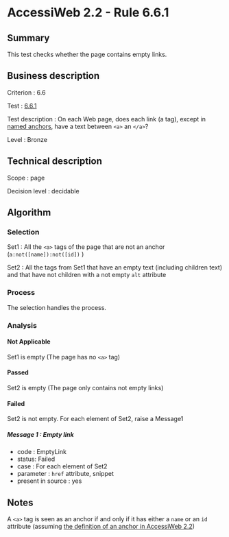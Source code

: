 # AccessiWeb 2.2 - Rule 6.6.1

## Summary

This test checks whether the page contains empty links.

## Business description

Criterion : 6.6

Test : [6.6.1](http://accessiweb.org/index.php/accessiweb-22-english-version.html#test-6-6-1)

Test description : On each Web page, does each link (a tag), except in [named anchors](index.php/glossary-76.html#mAncreNom), have a text between `<a>` an `</a>`?

Level : Bronze

## Technical description

Scope : page

Decision level :
decidable

## Algorithm

### Selection

Set1 : All the `<a>` tags of the page that are not an anchor (`a:not([name]):not([id])` )

Set2 : All the tags from Set1 that have an empty text (including children text) and that have not children with a not empty `alt` attribute

### Process

The selection handles the process.

### Analysis

#### Not Applicable

Set1 is empty (The page has no `<a>` tag)

#### Passed

Set2 is empty (The page only contains not empty links)

#### Failed

Set2 is not empty. For each element of Set2, raise a Message1

##### Message 1 : Empty link

-   code : EmptyLink
-   status: Failed
-   case : For each element of Set2
-   parameter : `href` attribute, snippet
-   present in source : yes

## Notes

A `<a>` tag is seen as an anchor if and only if it has either a `name` or an `id` attribute (assuming [the definition of an anchor in AccessiWeb 2.2](http://accessiweb.org/index.php/glossary-76.html#mAncreNom))
